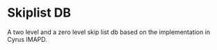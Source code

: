 # Skiplist DB

A two level and a zero level skip list db based on the implementation in
Cyrus IMAPD.


